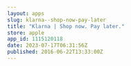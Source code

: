 ```yaml
---
layout: apps
slug: klarna--shop-now-pay-later
title: "Klarna | Shop now. Pay later."
store: apple
app_id: 1115120118
date: 2023-07-17T06:31:56Z
published: 2016-06-22T13:33:00Z
---
```

